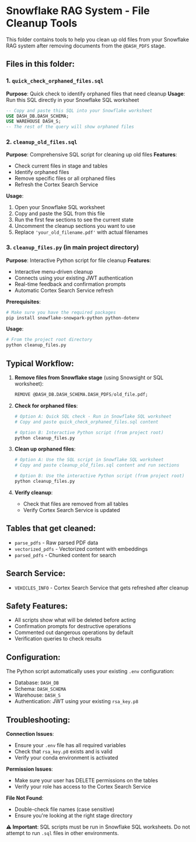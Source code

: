 # Snowflake RAG System - File Cleanup Tools

This folder contains tools to help you clean up old files from your Snowflake RAG system after removing documents from the `@DASH_PDFS` stage.

## Files in this folder:

### 1. `quick_check_orphaned_files.sql`
**Purpose**: Quick check to identify orphaned files that need cleanup
**Usage**: Run this SQL directly in your Snowflake SQL worksheet

```sql
-- Copy and paste this SQL into your Snowflake worksheet
USE DASH_DB.DASH_SCHEMA;
USE WAREHOUSE DASH_S;
-- The rest of the query will show orphaned files
```

### 2. `cleanup_old_files.sql`
**Purpose**: Comprehensive SQL script for cleaning up old files
**Features**:
- Check current files in stage and tables
- Identify orphaned files
- Remove specific files or all orphaned files
- Refresh the Cortex Search Service

**Usage**:
1. Open your Snowflake SQL worksheet
2. Copy and paste the SQL from this file
3. Run the first few sections to see the current state
4. Uncomment the cleanup sections you want to use
5. Replace `'your_old_filename.pdf'` with actual filenames

### 3. `cleanup_files.py` (in main project directory)
**Purpose**: Interactive Python script for file cleanup
**Features**:
- Interactive menu-driven cleanup
- Connects using your existing JWT authentication
- Real-time feedback and confirmation prompts
- Automatic Cortex Search Service refresh

**Prerequisites**:
```bash
# Make sure you have the required packages
pip install snowflake-snowpark-python python-dotenv
```

**Usage**:
```bash
# From the project root directory
python cleanup_files.py
```

## Typical Workflow:

1. **Remove files from Snowflake stage** (using Snowsight or SQL worksheet):
    ```sql
    REMOVE @DASH_DB.DASH_SCHEMA.DASH_PDFS/old_file.pdf;
    ```

2. **Check for orphaned files**:
    ```bash
    # Option A: Quick SQL check - Run in Snowflake SQL worksheet
    # Copy and paste quick_check_orphaned_files.sql content
    
    # Option B: Interactive Python script (from project root)
    python cleanup_files.py
    ```

3. **Clean up orphaned files**:
    ```bash
    # Option A: Use the SQL script in Snowflake SQL worksheet
    # Copy and paste cleanup_old_files.sql content and run sections
    
    # Option B: Use the interactive Python script (from project root)
    python cleanup_files.py
    ```

4. **Verify cleanup**:
    - Check that files are removed from all tables
    - Verify Cortex Search Service is updated

## Tables that get cleaned:
- `parse_pdfs` - Raw parsed PDF data
- `vectorized_pdfs` - Vectorized content with embeddings
- `parsed_pdfs` - Chunked content for search

## Search Service:
- `VEHICLES_INFO` - Cortex Search Service that gets refreshed after cleanup

## Safety Features:
- All scripts show what will be deleted before acting
- Confirmation prompts for destructive operations
- Commented out dangerous operations by default
- Verification queries to check results

## Configuration:
The Python script automatically uses your existing `.env` configuration:
- Database: `DASH_DB`
- Schema: `DASH_SCHEMA`
- Warehouse: `DASH_S`
- Authentication: JWT using your existing `rsa_key.p8`

## Troubleshooting:

**Connection Issues**:
- Ensure your `.env` file has all required variables
- Check that `rsa_key.p8` exists and is valid
- Verify your conda environment is activated

**Permission Issues**:
- Make sure your user has DELETE permissions on the tables
- Verify your role has access to the Cortex Search Service

**File Not Found**:
- Double-check file names (case sensitive)
- Ensure you're looking at the right stage directory

**⚠️ Important**: SQL scripts must be run in Snowflake SQL worksheets. Do not attempt to run `.sql` files in other environments.

